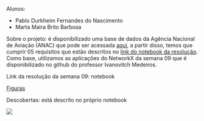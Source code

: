 Alunos:

- Pablo Durkheim Fernandes do Nascimento
- Marta Maira Brito Barbosa

Sobre o projeto: é disponibilizado uma base de dados da Agência Nacional de Aviação (ANAC) que pode ser acessada [aqui](https://github.com/alvarofpp/dataset-flights-brazil), a partir disso, temos que cumprir 05 requisitos que estão descritos no [link do notebook da resolução](https://github.com/mairabrito/data_structure_ii/blob/main/lessons/week_09/Proj_ED2_4_pontos.ipynb). Como base, utilizamos as aplicações do NetworkX da semana 09 que é disponibilizado no github do professor Ivanovitch Medeiros.

Link da resolução da semana 09: notebook

[Figuras](https://github.com/mairabrito/data_structure_ii/tree/main/lessons/week_09/imagens)

Descobertas: está descrito no próprio notebook

[![](https://img.shields.io/badge/Vídeo_Explicativo_-loom-4b4157)](https://www.loom.com/share/e33eb69a527341aa827aeec6d0160899)
